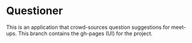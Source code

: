 # Questioner
This is an application that crowd-sources question suggestions for meet-ups.
This branch contains the gh-pages (UI) for the project.
